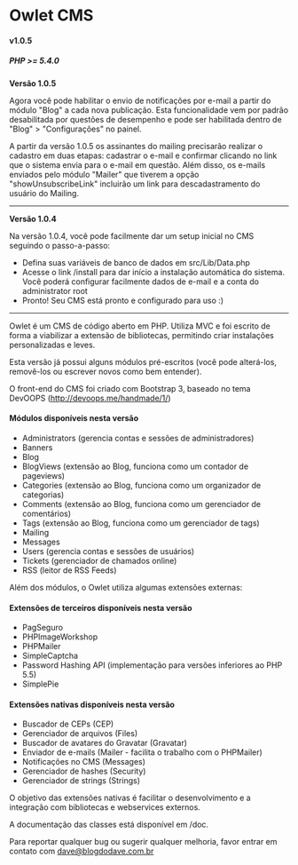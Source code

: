 # Owlet CMS
#### v1.0.5
##### PHP >= 5.4.0


**Versão 1.0.5**

Agora você pode habilitar o envio de notificações por e-mail a partir do módulo "Blog" a cada nova publicação.
Esta funcionalidade vem por padrão desabilitada por questões de desempenho e pode ser habilitada dentro de "Blog" > "Configurações" no painel.

A partir da versão 1.0.5 os assinantes do mailing precisarão realizar o cadastro em duas etapas: cadastrar o e-mail e confirmar clicando no link que o sistema envia para o e-mail em questão. Além disso, os e-mails enviados pelo módulo "Mailer" que tiverem a opção "showUnsubscribeLink" incluirão um link para descadastramento do usuário do Mailing.

---

**Versão 1.0.4**

Na versão 1.0.4, você pode facilmente dar um setup inicial no CMS seguindo o passo-a-passo:
+ Defina suas variáveis de banco de dados em src/Lib/Data.php
+ Acesse o link /install para dar início a instalação automática do sistema. Você poderá configurar facilmente dados de e-mail e a conta do administrator root
+ Pronto! Seu CMS está pronto e configurado para uso :)

---

Owlet é um CMS de código aberto em PHP. Utiliza MVC e foi escrito de forma a viabilizar a extensão de bibliotecas, permitindo criar instalações personalizadas e leves.

Esta versão já possui alguns módulos pré-escritos (você pode alterá-los, removê-los ou escrever novos como bem entender).

O front-end do CMS foi criado com Bootstrap 3, baseado no tema DevOOPS (http://devoops.me/handmade/1/)


#### Módulos disponíveis nesta versão
+ Administrators (gerencia contas e sessões de administradores)
+ Banners
+ Blog
+ BlogViews (extensão ao Blog, funciona como um contador de pageviews)
+ Categories (extensão ao Blog, funciona como um organizador de categorias)
+ Comments (extensão ao Blog, funciona como um gerenciador de comentários)
+ Tags (extensão ao Blog, funciona como um gerenciador de tags)
+ Mailing
+ Messages
+ Users (gerencia contas e sessões de usuários)
+ Tickets (gerenciador de chamados online)
+ RSS (leitor de RSS Feeds)

Além dos módulos, o Owlet utiliza algumas extensões externas:

#### Extensões de terceiros disponíveis nesta versão
+ PagSeguro
+ PHPImageWorkshop
+ PHPMailer
+ SimpleCaptcha
+ Password Hashing API (implementação para versões inferiores ao PHP 5.5)
+ SimplePie

#### Extensões nativas disponíveis nesta versão
+ Buscador de CEPs (CEP)
+ Gerenciador de arquivos (Files)
+ Buscador de avatares do Gravatar (Gravatar)
+ Enviador de e-mails (Mailer - facilita o trabalho com o PHPMailer)
+ Notificações no CMS (Messages)
+ Gerenciador de hashes (Security)
+ Gerenciador de strings (Strings)

O objetivo das extensões nativas é facilitar o desenvolvimento e a integração com bibliotecas e webservices externos.

A documentação das classes está disponível em /doc.

Para reportar qualquer bug ou sugerir qualquer melhoria, favor entrar em contato com dave@blogdodave.com.br
